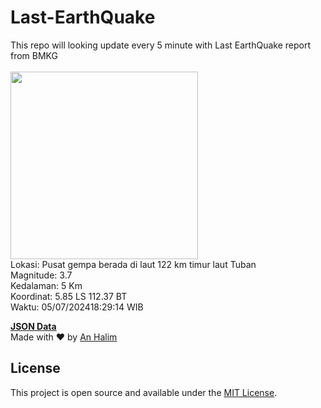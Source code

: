 # Last-EarthQuake
This repo will looking update every 5 minute with Last EarthQuake report from BMKG
<br>
<br>
<img src="https://static.bmkg.go.id/20240705182914.mmi.jpg" width="300"/>
<br>
Lokasi: Pusat gempa berada di laut 122 km timur laut Tuban <br>
Magnitude: 3.7 <br>
Kedalaman: 5 Km <br>
Koordinat: 5.85 LS 112.37 BT <br>
Waktu: 05/07/202418:29:14 WIB <br>

<a href="./data/data.json">**JSON Data**</a>
<br>
Made with ❤️ by <a href="https://github.com/an-halim">An Halim</a>
## License

This project is open source and available under the [MIT License](LICENSE).
